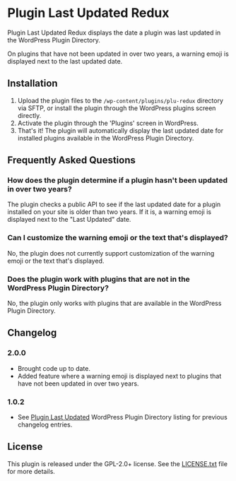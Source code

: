 # Plugin Last Updated Redux

Plugin Last Updated Redux displays the date a plugin was last updated in the WordPress Plugin Directory.

On plugins that have not been updated in over two years, a warning emoji is displayed next to the last updated date.

## Installation

1. Upload the plugin files to the `/wp-content/plugins/plu-redux` directory via SFTP, or install the plugin through the WordPress plugins screen directly.
2. Activate the plugin through the 'Plugins' screen in WordPress.
3. That's it! The plugin will automatically display the last updated date for installed plugins available in the WordPress Plugin Directory.

## Frequently Asked Questions

### How does the plugin determine if a plugin hasn't been updated in over two years?

The plugin checks a public API to see if the last updated date for a plugin installed on your site is older than two years. If it is, a warning emoji is displayed next to the "Last Updated" date.

### Can I customize the warning emoji or the text that's displayed?

No, the plugin does not currently support customization of the warning emoji or the text that's displayed.

### Does the plugin work with plugins that are not in the WordPress Plugin Directory?

No, the plugin only works with plugins that are available in the WordPress Plugin Directory.

## Changelog

### 2.0.0
* Brought code up to date.
* Added feature where a warning emoji is displayed next to plugins that have not been updated in over two years.

### 1.0.2
* See [Plugin Last Updated](https://wordpress.org/plugins/plugin-last-updated/) WordPress Plugin Directory listing for previous changelog entries.

## License

This plugin is released under the GPL-2.0+ license. See the [LICENSE.txt](LICENSE.txt) file for more details.
